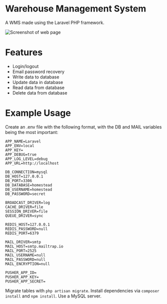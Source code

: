 # Warehouse Management System
A WMS made using the Laravel PHP framework.

![Screenshot of web page](https://github.com/fmahaztra/warehouse-management-system/blob/master/screenshot.png "Screenshot of web page")

# Features

* Login/logout
* Email password recovery
* Write data to database
* Update data in database
* Read data from database
* Delete data from database

# Example Usage

Create an .env file with the following format, with the DB and MAIL variables being the most important:

```
APP_NAME=Laravel
APP_ENV=local
APP_KEY=
APP_DEBUG=true
APP_LOG_LEVEL=debug
APP_URL=http://localhost

DB_CONNECTION=mysql
DB_HOST=127.0.0.1
DB_PORT=3306
DB_DATABASE=homestead
DB_USERNAME=homestead
DB_PASSWORD=secret

BROADCAST_DRIVER=log
CACHE_DRIVER=file
SESSION_DRIVER=file
QUEUE_DRIVER=sync

REDIS_HOST=127.0.0.1
REDIS_PASSWORD=null
REDIS_PORT=6379

MAIL_DRIVER=smtp
MAIL_HOST=smtp.mailtrap.io
MAIL_PORT=2525
MAIL_USERNAME=null
MAIL_PASSWORD=null
MAIL_ENCRYPTION=null

PUSHER_APP_ID=
PUSHER_APP_KEY=
PUSHER_APP_SECRET=

```

Migrate tables with ```php artisan migrate```. Install dependencies via ```composer install``` and ```npm install```. Use a MySQL server.


